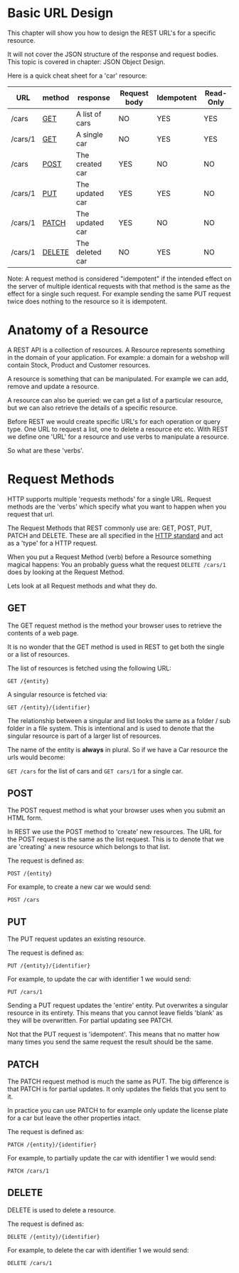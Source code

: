 # Basic URL Design

This chapter will show you how to design the 
REST URL's for a specific resource. 

It will not cover the JSON structure of the
response and request bodies. This topic is
covered in chapter: JSON Object Design.

Here is a quick cheat sheet for a 'car' resource:

| URL           | method | response         | Request body  | Idempotent    | Read-Only |
| ------------- |--------| -----------------|---------------|---------------|-----------|
| /cars         | [GET](https://tools.ietf.org/html/rfc7231#section-4.3.1)    | A list of cars   | NO            | YES           | YES       | 
| /cars/1       | [GET](https://tools.ietf.org/html/rfc7231#section-4.3.1)    | A single car     | NO            | YES           | YES       | 
| /cars         | [POST](https://tools.ietf.org/html/rfc7231#section-4.3.3)   | The created car  | YES           | NO            | NO        | 
| /cars/1       | [PUT](https://tools.ietf.org/html/rfc7231#section-4.3.4)    | The updated car  | YES           | YES           | NO        | 
| /cars/1       | [PATCH](https://tools.ietf.org/html/rfc5789#section-2)  | The updated car  | YES           | NO            | NO        | 
| /cars/1       | [DELETE](https://tools.ietf.org/html/rfc7231#section-4.3.5) | The deleted car  | NO            | YES           | NO        | 

Note: A request method is considered "idempotent" if the intended effect 
on the server of multiple identical requests with that method is the
same as the effect for a single such request. For example sending the
same PUT request twice does nothing to the resource so it is idempotent.

# Anatomy of a Resource

A REST API is a collection of resources. A Resource
represents something in the domain of your application.
For example: a domain for a webshop will contain
Stock, Product and Customer resources.

A resource is something that can be manipulated.
For example we can add, remove and update a resource.

A resource can also be queried: we can get a list of
a particular resource, but we can also retrieve the details 
of a specific resource.

Before REST we would create specific URL's for each
operation or query type. One URL to request a list,
one to delete a resource etc etc. With REST we define
one 'URL' for a resource and use verbs to manipulate
a resource.

So what are these 'verbs'. 

# Request Methods
HTTP supports multiple 'requests methods' for a single
URL. Request methods are the 'verbs' which specify what 
you want to happen when you request that url.

The Request Methods that REST commonly use are: GET, POST, PUT, 
PATCH and DELETE. These are all specified in the 
[HTTP standard](https://www.w3.org/Protocols/rfc2616/rfc2616-sec9.html#sec9.3) 
and act as a 'type' for a HTTP request.

When you put a Request Method (verb) before a Resource something
magical happens: You an probably guess what the request `DELETE /cars/1` 
does by looking at the Request Method.

Lets look at all Request methods and what they do.

## GET
The GET request method is the method your browser uses to
retrieve the contents of a web page. 

It is no wonder that the GET method is used in REST to get both the
single or a list of resources.

The list of resources is fetched using the following URL:

`GET /{entity}`

A singular resource is fetched via:

`GET /{entity}/{identifier}`

The relationship between a singular and list looks the same
as a folder / sub folder in a file system. This is intentional
and is used to denote that the singular resource is part of 
a larger list of resources.

The name of the entity is __always__ in plural. So if we have
a Car resource the urls would become:

`GET /cars` for the list of cars and `GET cars/1` for a single car.

## POST
The POST request method is what your browser uses when you
submit an HTML form.

In REST we use the POST method to 'create' new resources. The URL
for the POST request is the same as the list request. This is to
denote that we are 'creating' a new resource which belongs to that
list.

The request is defined as:

`POST /{entity}`

For example, to create a new car we would send:

`POST /cars`

## PUT
The PUT request updates an existing resource.

The request is defined as:

`PUT /{entity}/{identifier}`

For example, to update the car with identifier 1 we would send:

`PUT /cars/1`

Sending a PUT request updates the 'entire' entity. Put
overwrites a singular resource in its entirety. This
means that you cannot leave fields 'blank' as they will
be overwritten. For partial updating see PATCH.

Not that the PUT request is 'idempotent'. This means that
no matter how many times you send the same request the
result should be the same.

## PATCH
The PATCH request method is much the same as PUT. The big
difference is that PATCH is for partial updates. It only
updates the fields that you sent to it.

In practice you can use PATCH to for example only update
the license plate for a car but leave the other properties
intact.

The request is defined as:

`PATCH /{entity}/{identifier}`

For example, to partially update the car with identifier 1 we would send:

`PATCH /cars/1`

## DELETE
DELETE is used to delete a resource.

The request is defined as:

`DELETE /{entity}/{identifier}`

For example, to delete the car with identifier 1 we would send:

`DELETE /cars/1`
